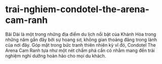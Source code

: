 # trai-nghiem-condotel-the-arena-cam-ranh
Bãi Dài là một trong những địa điểm du lịch nổi bật của Khánh Hòa trong những năm gần đây bởi sự hoang sơ, không gian thoáng đãng trong lành của nơi đây. Góp mặt trong bức tranh thiên nhiên kỳ vĩ đó, Condotel The Arena Cam Ranh tựa như một nét chấm phá cần có nhằm mang đến trải nghiệm nghỉ dưỡng hoàn hảo cho mọi du khách.
